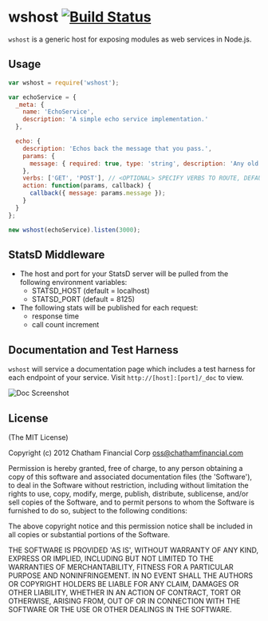 # wshost [![Build Status](https://secure.travis-ci.org/Chatham/wshost.png?branch=master)](http://travis-ci.org/Chatham/wshost)

`wshost` is a generic host for exposing modules as web services in Node.js.

## Usage

```javascript
var wshost = require('wshost');

var echoService = {
  _meta: {
    name: 'EchoService',
    description: 'A simple echo service implementation.'
  },

  echo: {
    description: 'Echos back the message that you pass.',
    params: {
      message: { required: true, type: 'string', description: 'Any old thing you want to enter.' } // PARAMETER VALIDATION IS COMING SOON!
    },
    verbs: ['GET', 'POST'], // <OPTIONAL> SPECIFY VERBS TO ROUTE, DEFAULT = GET
    action: function(params, callback) {
      callback({ message: params.message });
    }
  } 
};

new wshost(echoService).listen(3000);
```

## StatsD Middleware

* The host and port for your StatsD server will be pulled from the following environment variables:
  - STATSD_HOST (default = localhost)
  - STATSD_PORT (default = 8125)
* The following stats will be published for each request:
	- response time
	- call count increment

## Documentation and Test Harness

`wshost` will service a documentation page which includes a test harness for each endpoint of your service.  Visit `http://[host]:[port]/_doc` to view.

![Doc Screenshot](https://github.com/Chatham/wshost/raw/master/_readme/screenshot_doc.png)

## License

(The MIT License)

Copyright (c) 2012 Chatham Financial Corp <oss@chathamfinancial.com>

Permission is hereby granted, free of charge, to any person obtaining
a copy of this software and associated documentation files (the
'Software'), to deal in the Software without restriction, including
without limitation the rights to use, copy, modify, merge, publish,
distribute, sublicense, and/or sell copies of the Software, and to
permit persons to whom the Software is furnished to do so, subject to
the following conditions:

The above copyright notice and this permission notice shall be
included in all copies or substantial portions of the Software.

THE SOFTWARE IS PROVIDED 'AS IS', WITHOUT WARRANTY OF ANY KIND,
EXPRESS OR IMPLIED, INCLUDING BUT NOT LIMITED TO THE WARRANTIES OF
MERCHANTABILITY, FITNESS FOR A PARTICULAR PURPOSE AND NONINFRINGEMENT.
IN NO EVENT SHALL THE AUTHORS OR COPYRIGHT HOLDERS BE LIABLE FOR ANY
CLAIM, DAMAGES OR OTHER LIABILITY, WHETHER IN AN ACTION OF CONTRACT,
TORT OR OTHERWISE, ARISING FROM, OUT OF OR IN CONNECTION WITH THE
SOFTWARE OR THE USE OR OTHER DEALINGS IN THE SOFTWARE.